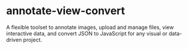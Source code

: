 # annotate-view-convert
A flexible toolset to annotate images, upload and manage files, view interactive data, and convert JSON to JavaScript for any visual or data-driven project.
